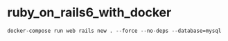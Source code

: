 # ruby_on_rails6_with_docker

```
docker-compose run web rails new . --force --no-deps --database=mysql
```

